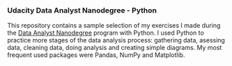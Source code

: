 ### Udacity Data Analyst Nanodegree - Python

This repository contains a sample selection of my exercises I made during the [Data Analyst Nanodegree](https://www.udacity.com/course/data-analyst-nanodegree--nd002) program with Python.
I used Python to practice more stages of the data analysis process: gathering data, asessing data, cleaning data, doing analysis and 
creating simple diagrams. My most frequent used packages were Pandas, NumPy and Matplotlib.
